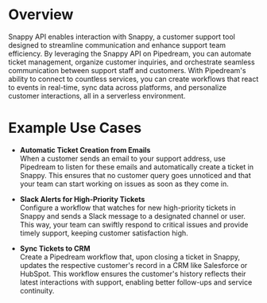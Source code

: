 # Overview

Snappy API enables interaction with Snappy, a customer support tool designed to streamline communication and enhance support team efficiency. By leveraging the Snappy API on Pipedream, you can automate ticket management, organize customer inquiries, and orchestrate seamless communication between support staff and customers. With Pipedream's ability to connect to countless services, you can create workflows that react to events in real-time, sync data across platforms, and personalize customer interactions, all in a serverless environment.

# Example Use Cases

- **Automatic Ticket Creation from Emails**  
When a customer sends an email to your support address, use Pipedream to listen for these emails and automatically create a ticket in Snappy. This ensures that no customer query goes unnoticed and that your team can start working on issues as soon as they come in.

- **Slack Alerts for High-Priority Tickets**  
Configure a workflow that watches for new high-priority tickets in Snappy and sends a Slack message to a designated channel or user. This way, your team can swiftly respond to critical issues and provide timely support, keeping customer satisfaction high.

- **Sync Tickets to CRM**  
Create a Pipedream workflow that, upon closing a ticket in Snappy, updates the respective customer's record in a CRM like Salesforce or HubSpot. This workflow ensures the customer's history reflects their latest interactions with support, enabling better follow-ups and service continuity.
